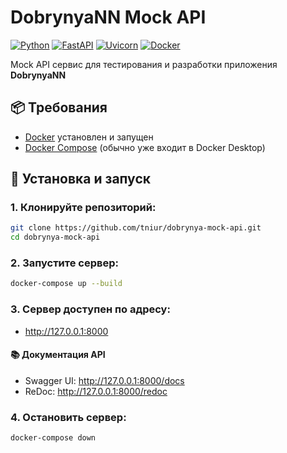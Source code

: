 # DobrynyaNN Mock API

[![Python](https://img.shields.io/badge/Python-3.8%2B-blue)](https://python.org)
[![FastAPI](https://img.shields.io/badge/Framework-FastAPI-green)](https://fastapi.tiangolo.com)
[![Uvicorn](https://img.shields.io/badge/Server-Uvicorn-ff69b4)](https://www.uvicorn.org)
[![Docker](https://img.shields.io/badge/Docker-Supported-blue)](https://www.docker.com/)

Mock API сервис для тестирования и разработки приложения **DobrynyaNN**

## 📦 Требования
- [Docker](https://www.docker.com/) установлен и запущен
- [Docker Compose](https://docs.docker.com/compose/) (обычно уже входит в Docker Desktop)

## 🔧 Установка и запуск

### 1. Клонируйте репозиторий:

```bash
git clone https://github.com/tniur/dobrynya-mock-api.git
cd dobrynya-mock-api
```

### 2. Запустите сервер:
```bash
docker-compose up --build
```

### 3. Сервер доступен по адресу:
- http://127.0.0.1:8000

#### 📚 Документация API
- Swagger UI: http://127.0.0.1:8000/docs
- ReDoc: http://127.0.0.1:8000/redoc

### 4. Остановить сервер:
```bash
docker-compose down
```
